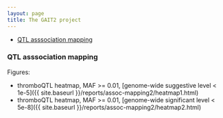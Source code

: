 ```yaml
---
layout: page
title: The GAIT2 project
---
```


<div class="navbar">
    <div class="navbar-inner">
        <ul class="nav">
            <li><a href="#assoc">QTL asssociation mapping</a></li>
        </ul>
    </div>
</div>

### <a name="assoc"></a>QTL asssociation mapping

Figures:

* thromboQTL heatmap, MAF >= 0.01, [genome-wide suggestive level < 1e-5]({{ site.baseurl }}/reports/assoc-mapping2/heatmap1.html) 
* thromboQTL heatmap, MAF >= 0.01, [genome-wide significant level < 5e-8]({{ site.baseurl }}/reports/assoc-mapping2/heatmap2.html)

